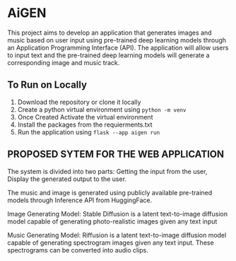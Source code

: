 # AiGEN
 This project aims to develop an application that generates images and music based on user input using pre-trained deep learning models through an Application Programming Interface (API). The application will allow users to input text and the pre-trained deep learning models will generate a corresponding image and music track. 
## To Run on Locally
1. Download the repository or clone it locally
2. Create a python virtual environment using ```python -m venv```
3. Once Created Activate the virtual environment
4. Install the packages from the requierments.txt
5. Run the application using ```flask --app aigen run```

## PROPOSED SYTEM FOR THE WEB APPLICATION
The system is divided into two parts: Getting the input from the user, Display the generated output to the user. 

The music and image is generated using publicly available pre-trained models through Inference API from HuggingFace.

Image Generating Model: Stable Diffusion is a latent text-to-image diffusion model capable of generating photo-realistic images given any text input

Music Generating Model: Riffusion is a latent text-to-image diffusion model capable of generating spectrogram images given any text input. These spectrograms can be converted into audio clips.


